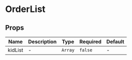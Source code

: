 # OrderList

## Props

<!-- @vuese:OrderList:props:start -->
|Name|Description|Type|Required|Default|
|---|---|---|---|---|
|kidList|-|`Array`|`false`|-|

<!-- @vuese:OrderList:props:end -->



